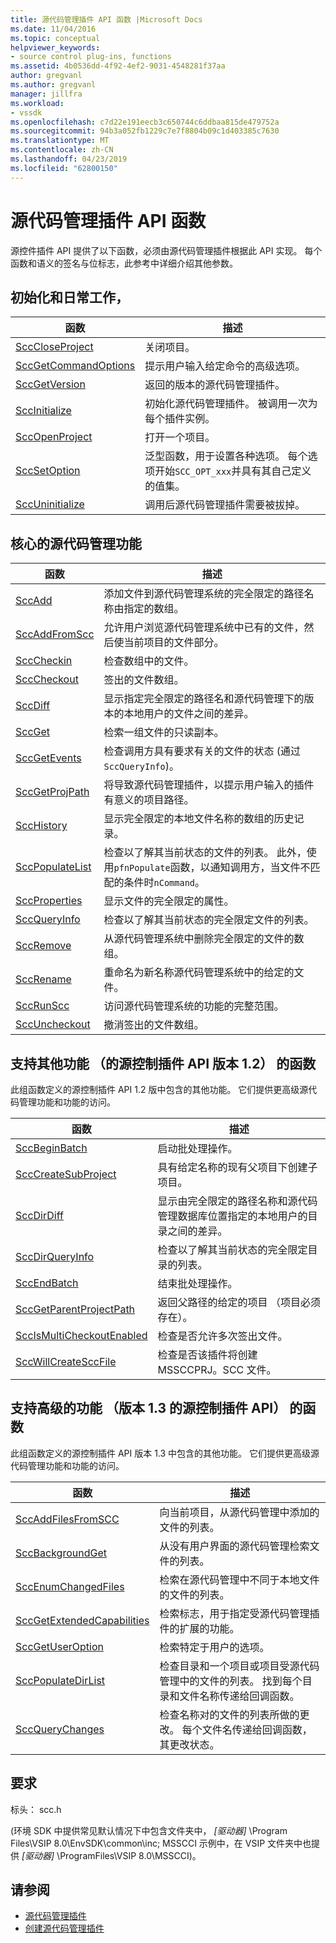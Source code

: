 ```yaml
---
title: 源代码管理插件 API 函数 |Microsoft Docs
ms.date: 11/04/2016
ms.topic: conceptual
helpviewer_keywords:
- source control plug-ins, functions
ms.assetid: 4b0536dd-4f92-4ef2-9031-4548281f37aa
author: gregvanl
ms.author: gregvanl
manager: jillfra
ms.workload:
- vssdk
ms.openlocfilehash: c7d22e191eecb3c650744c6ddbaa815de479752a
ms.sourcegitcommit: 94b3a052fb1229c7e7f8804b09c1d403385c7630
ms.translationtype: MT
ms.contentlocale: zh-CN
ms.lasthandoff: 04/23/2019
ms.locfileid: "62800150"
---
```

# <a name="source-control-plug-in-api-functions"></a>源代码管理插件 API 函数
源控件插件 API 提供了以下函数，必须由源代码管理插件根据此 API 实现。 每个函数和语义的签名与位标志，此参考中详细介绍其他参数。

## <a name="initialization-and-housekeeping-functions"></a>初始化和日常工作，

|函数|描述|
|--------------|-----------------|
|[SccCloseProject](../extensibility/scccloseproject-function.md)|关闭项目。|
|[SccGetCommandOptions](../extensibility/sccgetcommandoptions-function.md)|提示用户输入给定命令的高级选项。|
|[SccGetVersion](../extensibility/sccgetversion-function.md)|返回的版本的源代码管理插件。|
|[SccInitialize](../extensibility/sccinitialize-function.md)|初始化源代码管理插件。 被调用一次为每个插件实例。|
|[SccOpenProject](../extensibility/sccopenproject-function.md)|打开一个项目。|
|[SccSetOption](../extensibility/sccsetoption-function.md)|泛型函数，用于设置各种选项。 每个选项开始`SCC_OPT_xxx`并具有其自己定义的值集。|
|[SccUninitialize](../extensibility/sccuninitialize-function.md)|调用后源代码管理插件需要被拔掉。|

## <a name="core-source-control-functions"></a>核心的源代码管理功能

|函数|描述|
|--------------|-----------------|
|[SccAdd](../extensibility/sccadd-function.md)|添加文件到源代码管理系统的完全限定的路径名称由指定的数组。|
|[SccAddFromScc](../extensibility/sccaddfromscc-function.md)|允许用户浏览源代码管理系统中已有的文件，然后使当前项目的文件部分。|
|[SccCheckin](../extensibility/scccheckin-function.md)|检查数组中的文件。|
|[SccCheckout](../extensibility/scccheckout-function.md)|签出的文件数组。|
|[SccDiff](../extensibility/sccdiff-function.md)|显示指定完全限定的路径名和源代码管理下的版本的本地用户的文件之间的差异。|
|[SccGet](../extensibility/sccget-function.md)|检索一组文件的只读副本。|
|[SccGetEvents](../extensibility/sccgetevents-function.md)|检查调用方具有要求有关的文件的状态 (通过`SccQueryInfo`)。|
|[SccGetProjPath](../extensibility/sccgetprojpath-function.md)|将导致源代码管理插件，以提示用户输入的插件有意义的项目路径。|
|[SccHistory](../extensibility/scchistory-function.md)|显示完全限定的本地文件名称的数组的历史记录。|
|[SccPopulateList](../extensibility/sccpopulatelist-function.md)|检查以了解其当前状态的文件的列表。 此外，使用`pfnPopulate`函数，以通知调用方，当文件不匹配的条件时`nCommand`。|
|[SccProperties](../extensibility/sccproperties-function.md)|显示文件的完全限定的属性。|
|[SccQueryInfo](../extensibility/sccqueryinfo-function.md)|检查以了解其当前状态的完全限定文件的列表。|
|[SccRemove](../extensibility/sccremove-function.md)|从源代码管理系统中删除完全限定的文件的数组。|
|[SccRename](../extensibility/sccrename-function.md)|重命名为新名称源代码管理系统中的给定的文件。|
|[SccRunScc](../extensibility/sccrunscc-function.md)|访问源代码管理系统的功能的完整范围。|
|[SccUncheckout](../extensibility/sccuncheckout-function.md)|撤消签出的文件数组。|

## <a name="functions-that-support-additional-capability-version-12-of-the-source-control-plug-in-api"></a>支持其他功能 （的源控制插件 API 版本 1.2） 的函数
 此组函数定义的源控制插件 API 1.2 版中包含的其他功能。 它们提供更高级源代码管理功能和功能的访问。

|函数|描述|
|--------------|-----------------|
|[SccBeginBatch](../extensibility/sccbeginbatch-function.md)|启动批处理操作。|
|[SccCreateSubProject](../extensibility/scccreatesubproject-function.md)|具有给定名称的现有父项目下创建子项目。|
|[SccDirDiff](../extensibility/sccdirdiff-function.md)|显示由完全限定的路径名称和源代码管理数据库位置指定的本地用户的目录之间的差异。|
|[SccDirQueryInfo](../extensibility/sccdirqueryinfo-function.md)|检查以了解其当前状态的完全限定目录的列表。|
|[SccEndBatch](../extensibility/sccendbatch-function.md)|结束批处理操作。|
|[SccGetParentProjectPath](../extensibility/sccgetparentprojectpath-function.md)|返回父路径的给定的项目 （项目必须存在）。|
|[SccIsMultiCheckoutEnabled](../extensibility/sccismulticheckoutenabled-function.md)|检查是否允许多次签出文件。|
|[SccWillCreateSccFile](../extensibility/sccwillcreatesccfile-function.md)|检查是否该插件将创建 MSSCCPRJ。SCC 文件。|

## <a name="functions-that-support-advanced-capability-version-13-of-the-source-control-plug-in-api"></a>支持高级的功能 （版本 1.3 的源控制插件 API） 的函数
 此组函数定义的源控制插件 API 版本 1.3 中包含的其他功能。 它们提供更高级源代码管理功能和功能的访问。

|函数|描述|
|--------------|-----------------|
|[SccAddFilesFromSCC](../extensibility/sccaddfilesfromscc-function.md)|向当前项目，从源代码管理中添加的文件的列表。|
|[SccBackgroundGet](../extensibility/sccbackgroundget-function.md)|从没有用户界面的源代码管理检索文件的列表。|
|[SccEnumChangedFiles](../extensibility/sccenumchangedfiles-function.md)|检索在源代码管理中不同于本地文件的文件的列表。|
|[SccGetExtendedCapabilities](../extensibility/sccgetextendedcapabilities-function.md)|检索标志，用于指定受源代码管理插件的扩展的功能。|
|[SccGetUserOption](../extensibility/sccgetuseroption-function.md)|检索特定于用户的选项。|
|[SccPopulateDirList](../extensibility/sccpopulatedirlist-function.md)|检查目录和一个项目或项目受源代码管理中的文件的列表。 找到每个目录和文件名称传递给回调函数。|
|[SccQueryChanges](../extensibility/sccquerychanges-function.md)|检查名称对的文件的列表所做的更改。 每个文件名传递给回调函数，其更改状态。|

## <a name="requirements"></a>要求
 标头： scc.h

 (环境 SDK 中提供常见默认情况下中包含文件夹中， *[驱动器]* \Program Files\VSIP 8.0\EnvSDK\common\inc; MSSCCI 示例中，在 VSIP 文件夹中也提供 *[驱动器]* \ProgramFiles\VSIP 8.0\MSSCCI)。

## <a name="see-also"></a>请参阅
- [源代码管理插件](../extensibility/source-control-plug-ins.md)
- [创建源代码管理插件](../extensibility/internals/creating-a-source-control-plug-in.md)